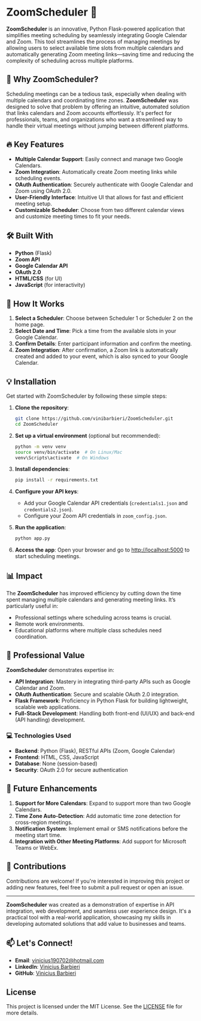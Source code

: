 # ZoomScheduler 🚀

**ZoomScheduler** is an innovative, Python Flask-powered application that simplifies meeting scheduling by seamlessly integrating Google Calendar and Zoom. This tool streamlines the process of managing meetings by allowing users to select available time slots from multiple calendars and automatically generating Zoom meeting links—saving time and reducing the complexity of scheduling across multiple platforms.

## 🌟 Why ZoomScheduler?

Scheduling meetings can be a tedious task, especially when dealing with multiple calendars and coordinating time zones. **ZoomScheduler** was designed to solve that problem by offering an intuitive, automated solution that links calendars and Zoom accounts effortlessly. It's perfect for professionals, teams, and organizations who want a streamlined way to handle their virtual meetings without jumping between different platforms.

## 🔥 Key Features

- **Multiple Calendar Support**: Easily connect and manage two Google Calendars.
- **Zoom Integration**: Automatically create Zoom meeting links while scheduling events.
- **OAuth Authentication**: Securely authenticate with Google Calendar and Zoom using OAuth 2.0.
- **User-Friendly Interface**: Intuitive UI that allows for fast and efficient meeting setup.
- **Customizable Scheduler**: Choose from two different calendar views and customize meeting times to fit your needs.

## 🛠️ Built With

- **Python** (Flask)
- **Zoom API**
- **Google Calendar API**
- **OAuth 2.0**
- **HTML/CSS** (for UI)
- **JavaScript** (for interactivity)

## 🚀 How It Works

1. **Select a Scheduler**: Choose between Scheduler 1 or Scheduler 2 on the home page.
2. **Select Date and Time**: Pick a time from the available slots in your Google Calendar.
3. **Confirm Details**: Enter participant information and confirm the meeting.
4. **Zoom Integration**: After confirmation, a Zoom link is automatically created and added to your event, which is also synced to your Google Calendar.

## 💡 Installation

Get started with ZoomScheduler by following these simple steps:

1. **Clone the repository**:
    ```bash
    git clone https://github.com/vinibarbieri/ZoomScheduler.git
    cd ZoomScheduler
    ```

2. **Set up a virtual environment** (optional but recommended):
    ```bash
    python -m venv venv
    source venv/bin/activate  # On Linux/Mac
    venv\Scripts\activate  # On Windows
    ```

3. **Install dependencies**:
    ```bash
    pip install -r requirements.txt
    ```

4. **Configure your API keys**:
   - Add your Google Calendar API credentials (`credentials1.json` and `credentials2.json`).
   - Configure your Zoom API credentials in `zoom_config.json`.

5. **Run the application**:
    ```bash
    python app.py
    ```

6. **Access the app**:
   Open your browser and go to [http://localhost:5000](http://localhost:5000) to start scheduling meetings.

## 📊 Impact

The **ZoomScheduler** has improved efficiency by cutting down the time spent managing multiple calendars and generating meeting links. It’s particularly useful in:

- Professional settings where scheduling across teams is crucial.
- Remote work environments.
- Educational platforms where multiple class schedules need coordination.

## 💼 Professional Value

**ZoomScheduler** demonstrates expertise in:
- **API Integration**: Mastery in integrating third-party APIs such as Google Calendar and Zoom.
- **OAuth Authentication**: Secure and scalable OAuth 2.0 integration.
- **Flask Framework**: Proficiency in Python Flask for building lightweight, scalable web applications.
- **Full-Stack Development**: Handling both front-end (UI/UX) and back-end (API handling) development.

### 💻 Technologies Used

- **Backend**: Python (Flask), RESTful APIs (Zoom, Google Calendar)
- **Frontend**: HTML, CSS, JavaScript
- **Database**: None (session-based)
- **Security**: OAuth 2.0 for secure authentication

## 🌱 Future Enhancements

1. **Support for More Calendars**: Expand to support more than two Google Calendars.
2. **Time Zone Auto-Detection**: Add automatic time zone detection for cross-region meetings.
3. **Notification System**: Implement email or SMS notifications before the meeting start time.
4. **Integration with Other Meeting Platforms**: Add support for Microsoft Teams or WebEx.

## 👏 Contributions

Contributions are welcome! If you're interested in improving this project or adding new features, feel free to submit a pull request or open an issue.

---

**ZoomScheduler** was created as a demonstration of expertise in API integration, web development, and seamless user experience design. It's a practical tool with a real-world application, showcasing my skills in developing automated solutions that add value to businesses and teams.

## 📫 Let's Connect!

- **Email**: [vinicius190702@hotmail.com](mailto:vinicius190702@hotmail.com)
- **LinkedIn**: [Vinicius Barbieri](https://www.linkedin.com/in/vinibarbieri/)
- **GitHub**: [Vinicius Barbieri](https://github.com/vinibarbieri)

## License

This project is licensed under the MIT License. See the [LICENSE](LICENSE) file for more details.
